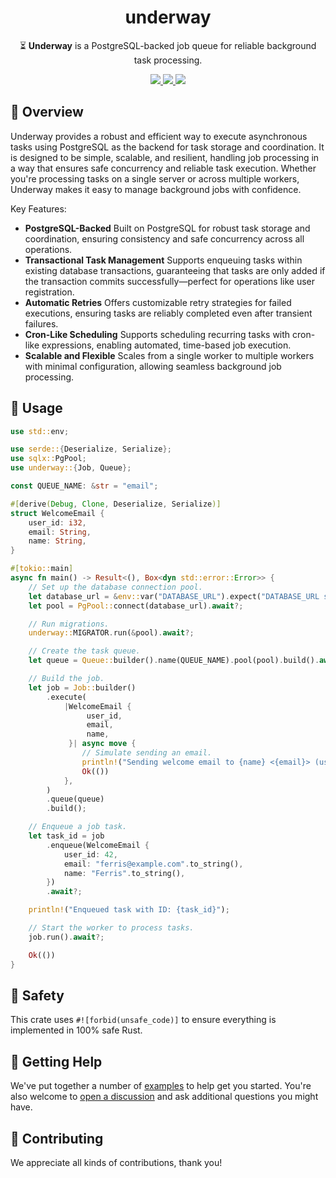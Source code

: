 <h1 align="center">
    underway
</h1>

<p align="center">
    ⏳ <strong>Underway</strong> is a PostgreSQL-backed job queue for reliable background task processing.
</p>

<div align="center">
    <a href="https://crates.io/crates/underway">
        <img src="https://img.shields.io/crates/v/underway.svg" />
    </a>
    <a href="https://docs.rs/underway">
        <img src="https://docs.rs/underway/badge.svg" />
    </a>
    <a href="https://github.com/maxcountryman/underway/actions/workflows/rust.yml">
        <img src="https://github.com/maxcountryman/underway/actions/workflows/rust.yml/badge.svg" />
    </a>
</div>

## 🎨 Overview

Underway provides a robust and efficient way to execute asynchronous tasks using PostgreSQL as the backend for task storage and coordination. It is designed to be simple, scalable, and resilient, handling job processing in a way that ensures safe concurrency and reliable task execution. Whether you're processing tasks on a single server or across multiple workers, Underway makes it easy to manage background jobs with confidence.

Key Features:

- **PostgreSQL-Backed** Built on PostgreSQL for robust task storage and
  coordination, ensuring consistency and safe concurrency across all
  operations.
- **Transactional Task Management** Supports enqueuing tasks within existing
  database transactions, guaranteeing that tasks are only added if the
  transaction commits successfully—perfect for operations like user
  registration.
- **Automatic Retries** Offers customizable retry strategies for failed
  executions, ensuring tasks are reliably completed even after transient
  failures.
- **Cron-Like Scheduling** Supports scheduling recurring tasks with
  cron-like expressions, enabling automated, time-based job execution.
- **Scalable and Flexible** Scales from a single worker to multiple workers
  with minimal configuration, allowing seamless background job processing.

## 🤸 Usage

```rust
use std::env;

use serde::{Deserialize, Serialize};
use sqlx::PgPool;
use underway::{Job, Queue};

const QUEUE_NAME: &str = "email";

#[derive(Debug, Clone, Deserialize, Serialize)]
struct WelcomeEmail {
    user_id: i32,
    email: String,
    name: String,
}

#[tokio::main]
async fn main() -> Result<(), Box<dyn std::error::Error>> {
    // Set up the database connection pool.
    let database_url = &env::var("DATABASE_URL").expect("DATABASE_URL should be set");
    let pool = PgPool::connect(database_url).await?;

    // Run migrations.
    underway::MIGRATOR.run(&pool).await?;

    // Create the task queue.
    let queue = Queue::builder().name(QUEUE_NAME).pool(pool).build().await?;

    // Build the job.
    let job = Job::builder()
        .execute(
            |WelcomeEmail {
                 user_id,
                 email,
                 name,
             }| async move {
                // Simulate sending an email.
                println!("Sending welcome email to {name} <{email}> (user_id: {user_id})");
                Ok(())
            },
        )
        .queue(queue)
        .build();

    // Enqueue a job task.
    let task_id = job
        .enqueue(WelcomeEmail {
            user_id: 42,
            email: "ferris@example.com".to_string(),
            name: "Ferris".to_string(),
        })
        .await?;

    println!("Enqueued task with ID: {task_id}");

    // Start the worker to process tasks.
    job.run().await?;

    Ok(())
}
```

## 🦺 Safety

This crate uses `#![forbid(unsafe_code)]` to ensure everything is implemented in 100% safe Rust.

## 🛟 Getting Help

We've put together a number of [examples][examples] to help get you started. You're also welcome to [open a discussion](https://github.com/maxcountryman/underway/discussions/new?category=q-a) and ask additional questions you might have.

## 👯 Contributing

We appreciate all kinds of contributions, thank you!

[examples]: https://github.com/maxcountryman/underway/tree/main/examples
[docs]: https://docs.rs/underway
